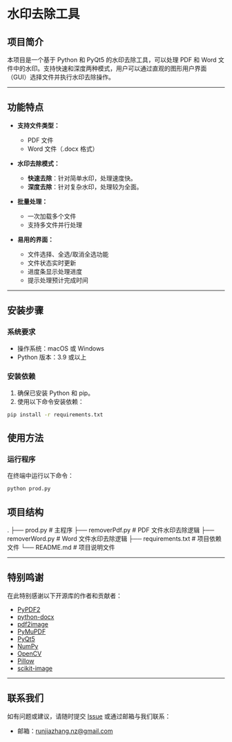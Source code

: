 # 水印去除工具

## 项目简介

本项目是一个基于 Python 和 PyQt5 的水印去除工具，可以处理 PDF 和 Word 文件中的水印。支持快速和深度两种模式，用户可以通过直观的图形用户界面（GUI）选择文件并执行水印去除操作。

---

## 功能特点

- **支持文件类型：**
  - PDF 文件
  - Word 文件（.docx 格式）
  
- **水印去除模式：**
  - **快速去除**：针对简单水印，处理速度快。
  - **深度去除**：针对复杂水印，处理较为全面。

- **批量处理：**
  - 一次加载多个文件
  - 支持多文件并行处理

- **易用的界面：**
  - 文件选择、全选/取消全选功能
  - 文件状态实时更新
  - 进度条显示处理进度
  - 提示处理预计完成时间

---

## 安装步骤

### 系统要求

- 操作系统：macOS 或 Windows
- Python 版本：3.9 或以上

### 安装依赖

1. 确保已安装 Python 和 pip。
2. 使用以下命令安装依赖：

```bash
pip install -r requirements.txt
```

## 使用方法

### 运行程序

在终端中运行以下命令：

```bash
python prod.py
```

## 项目结构
.
├── prod.py                # 主程序
├── removerPdf.py          # PDF 文件水印去除逻辑
├── removerWord.py         # Word 文件水印去除逻辑
├── requirements.txt       # 项目依赖文件
└── README.md              # 项目说明文件

---

## 特别鸣谢

在此特别感谢以下开源库的作者和贡献者：

- [PyPDF2](https://pypdf2.readthedocs.io/en/latest/)
- [python-docx](https://python-docx.readthedocs.io/en/latest/)
- [pdf2image](https://github.com/Belval/pdf2image)
- [PyMuPDF](https://pymupdf.readthedocs.io/en/latest/)
- [PyQt5](https://riverbankcomputing.com/software/pyqt/intro)
- [NumPy](https://numpy.org/)
- [OpenCV](https://opencv.org/)
- [Pillow](https://python-pillow.org/)
- [scikit-image](https://scikit-image.org/)

---

## 联系我们

如有问题或建议，请随时提交 [Issue](https://github.com/ZingZing001/WaterMarkRemoverTool/issues) 或通过邮箱与我们联系：

- 邮箱：runjiazhang.nz@gmail.com